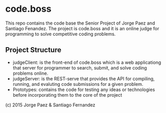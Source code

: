 # code.boss

This repo contains the code base the Senior Project of Jorge Paez and Santiago Fenandez. The project is code.boss and it is an online judge for programming to solve competitive coding problems.

## Project Structure

* judgeClient: is the front-end of code.boss which is a web applicationg that server for programmer to search, submit, and solve coding problems online.
* judgeServer: is the REST-serve that provides the API for compiling, running, and evaluting code submissions for a given problem.
* Prototypes: contains the code for testing any ideas or technologies before incorporating them to the core of the project

(c) 2015 Jorge Paez & Santiago Fernandez